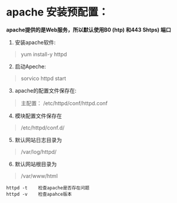# apache 安装预配置：

**apache提供的是Web服务，所以默认使用B0 (htp) 和443 Shtps) 端口**

1. 安装apache软件:
> yum install-y httpd
2. 启动Apeche:
> sorvico httpd start
3. apache的配置文件保存在:
> 主配置： /etc/httpd/conf/httpd.conf
4. 模块配置文件保存在
> /etc/httpd/conf.d/
5. 默认网站日志目录为
> /var/log/httpd/
6. 默认网站根目录为
> /var/www/html




```
httpd -t    检查apache是否存在问题
httpd -v    检查apahce版本


